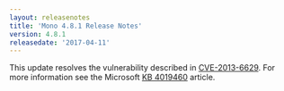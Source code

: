```yaml
---
layout: releasenotes
title: 'Mono 4.8.1 Release Notes'
version: 4.8.1
releasedate: '2017-04-11'
---
```


This update resolves the vulnerability described in [CVE-2013-6629](https://cve.mitre.org/cgi-bin/cvename.cgi?name=CVE-2013-6629). For more information see the Microsoft [KB 4019460](https://support.microsoft.com/en-us/help/4019460/title) article.
